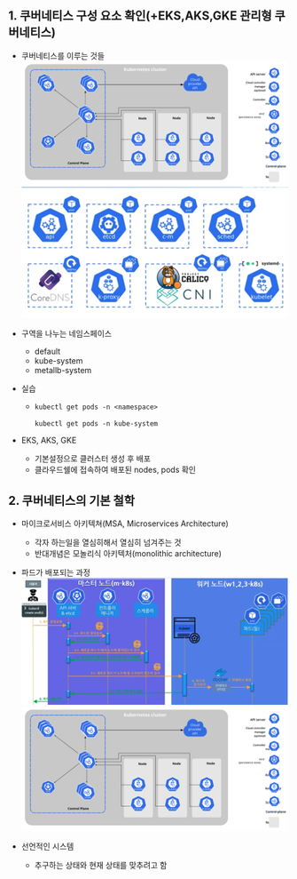 ## 1. 쿠버네티스 구성 요소 확인(+EKS,AKS,GKE 관리형 쿠버네티스)
* 쿠버네티스를 이루는 것들
  ![쿠버네티스 컴포넌트](./assets/components-of-kubernetes.svg)
  ![쿠버네티스 구성요소](./assets/kubernetes_comp.png)

* 구역을 나누는 네임스페이스
  * default
  * kube-system
  * metallb-system

* 실습
  * `kubectl get pods -n <namespace>`
    ```
    kubectl get pods -n kube-system
    ```

* EKS, AKS, GKE
  * 기본설정으로 클러스터 생성 후 배포
  * 클라우드쉘에 접속하여 배포된 nodes, pods 확인

## 2. 쿠버네티스의 기본 철학
* 마이크로서비스 아키텍쳐(MSA, Microservices Architecture)
  * 각자 하는일을 열심히해서 열심히 넘겨주는 것
  * 반대개념은 모놀리식 아키텍처(monolithic architecture)

* 파드가 배포되는 과정
  ![파드 배포](./assets/k8s_pod_deploy.png)
  ![쿠버네티스 컴포넌트](./assets/components-of-kubernetes.svg)

* 선언적인 시스템
  * 추구하는 상태와 현재 상태를 맞추려고 함
